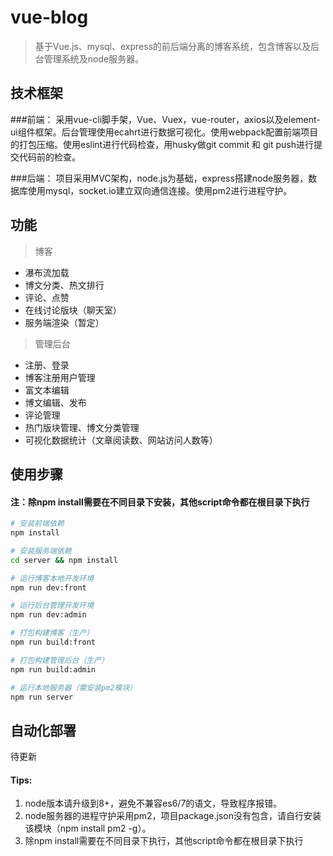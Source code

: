 # vue-blog

> 基于Vue.js、mysql、express的前后端分离的博客系统，包含博客以及后台管理系统及node服务器。

## 技术框架

###前端：
采用vue-cli脚手架，Vue、Vuex，vue-router，axios以及element-ui组件框架。后台管理使用ecahrt进行数据可视化。使用webpack配置前端项目的打包压缩。使用eslint进行代码检查，用husky做git commit 和 git push进行提交代码前的检查。

###后端：
项目采用MVC架构，node.js为基础，express搭建node服务器，数据库使用mysql，socket.io建立双向通信连接。使用pm2进行进程守护。

## 功能
> 博客

* 瀑布流加载
* 博文分类、热文排行
* 评论、点赞
* 在线讨论版块（聊天室）
* 服务端渲染（暂定）

> 管理后台

* 注册、登录
* 博客注册用户管理
* 富文本编辑
* 博文编辑、发布
* 评论管理
* 热门版块管理、博文分类管理
* 可视化数据统计（文章阅读数、网站访问人数等）

## 使用步骤
#### 注：除npm install需要在不同目录下安装，其他script命令都在根目录下执行
``` bash
# 安装前端依赖
npm install

# 安装服务端依赖
cd server && npm install

# 运行博客本地开发环境
npm run dev:front

# 运行后台管理开发环境
npm run dev:admin

# 打包构建博客（生产）
npm run build:front

# 打包构建管理后台（生产）
npm run build:admin

# 运行本地服务器（需安装pm2模块）
npm run server

```

## 自动化部署
待更新

#### Tips: 
1. node版本请升级到8+，避免不兼容es6/7的语文，导致程序报错。
2. node服务器的进程守护采用pm2，项目package.json没有包含，请自行安装该模块（npm install pm2 -g）。
3. 除npm install需要在不同目录下执行，其他script命令都在根目录下执行 
